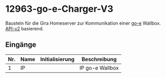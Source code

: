 # 12963-go-e-Charger-V3
Baustein für die Gira Homeserver zur Kommunikation einer [go-e](https://go-e.com/) Wallbox. [API-v2](https://github.com/goecharger/go-eCharger-API-v2/blob/main/apikeys-en.md) basierend.

## Eingänge


| Nr. | Name | Initialisierung | Beschreibung |
| --- | --- | --- | --- |
| 1 | IP | | IP go-e Wallbox |
